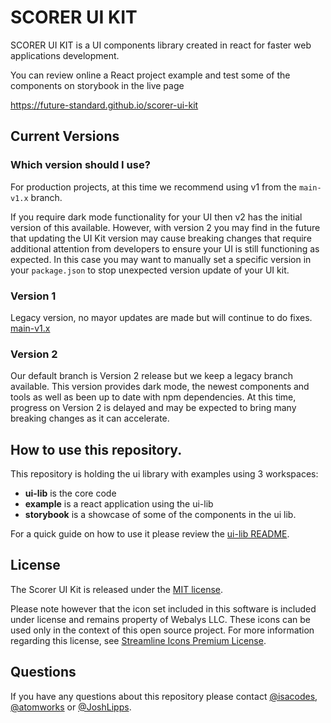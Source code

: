 # SCORER UI KIT

SCORER UI KIT is a UI components library created in react for faster web applications development.

You can review online a React project example and test some of the components on storybook in the live page

https://future-standard.github.io/scorer-ui-kit

## Current Versions
### Which version should I use?
For production projects, at this time we recommend using v1 from the `main-v1.x` branch.

If you require dark mode functionality for your UI then v2 has the initial version of this available. However, with version 2 you may find in the future that updating the UI Kit version may cause breaking changes that require additional attention from developers to ensure your UI is still functioning as expected. In this case you may want to manually set a specific version in your `package.json` to stop unexpected version update of your UI kit.

### Version 1
  Legacy version, no mayor updates are made but will continue to do fixes.
  [main-v1.x](https://github.com/future-standard/scorer-ui-kit/tree/main-v1.x)

### Version 2

  Our default branch is Version 2 release but we keep a legacy branch available.
  This version provides dark mode, the newest components and tools as well as been up to date with npm dependencies.
  At this time, progress on Version 2 is delayed and may be expected to bring many breaking changes as it can accelerate.


## How to use this repository.

  This repository is holding the ui library with examples using 3 workspaces:

  - **ui-lib** is the core code
  - **example** is a react application using the ui-lib
  - **storybook** is a showcase of some of the components in the ui lib.

  For a quick guide on how to use it please review the [ui-lib README](packages/ui-lib/README.md).

## License

The Scorer UI Kit is released under the [MIT license](LICENSE.md).

Please note however that the icon set included in this software is included under license and remains property of Webalys LLC. These icons can be used only in the context of this open source project. For more information regarding this license, see [Streamline Icons Premium License](https://help.streamlineicons.com/license-premium).

## Questions

  If you have any questions about this repository please contact [@isacodes](https://github.com/isacoder), [@atomworks](https://github.com/atomworks) or [@JoshLipps](https://github.com/JoshLipps).
